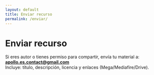 ```yaml
---
layout: default
title: Enviar recurso
permalink: /enviar/
---
```


# Enviar recurso
Si eres autor o tienes permiso para compartir, envía tu material a:  
**apollo.es.contact@gmail.com**  
Incluye: título, descripción, licencia y enlaces (Mega/Mediafire/Drive).
